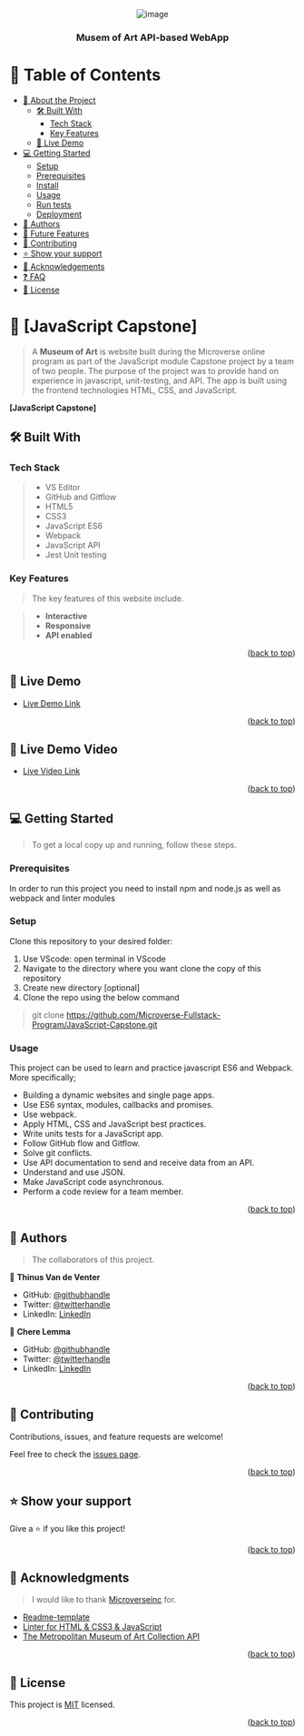 
<!-- 
Install 
- npm install --save-dev hint@7.x
- npm install --save-dev stylelint@13.x stylelint-scss@3.x stylelint-config-standard@21.x stylelint-csstree-validator@1.x
- npm install --save-dev eslint@7.x eslint-config-airbnb-base@14.x eslint-plugin-import@2.x babel-eslint@10.x
- npm install webpack webpack-cli
- npm install css-loader style-loader
- npm install image-webpack-loader --save-dev
- npm i --save-dev html-webpack-plugin
- npm install --save-dev jest

Testing/Validate
- npx hint .
- npx stylelint "**/*.{css,scss}"
- npx eslint .
- npm run build
-->

<a name="readme-top"></a>

<div align="center">

  ![image](https://user-images.githubusercontent.com/73167960/213892955-1ee89085-7ced-4ae0-af66-b37d405d5a9b.png)
  <br/>

  <h3><b>Musem of Art API-based WebApp </b></h3>

</div>

<!-- TABLE OF CONTENTS -->

# 📗 Table of Contents

- [📖 About the Project](#about-project)
  - [🛠 Built With](#built-with)
    - [Tech Stack](#tech-stack)
    - [Key Features](#key-features)
  - [🚀 Live Demo](#live-demo)
- [💻 Getting Started](#getting-started)
  - [Setup](#setup)
  - [Prerequisites](#prerequisites)
  - [Install](#install)
  - [Usage](#usage)
  - [Run tests](#run-tests)
  - [Deployment](#triangular_flag_on_post-deployment)
- [👥 Authors](#authors)
- [🔭 Future Features](#future-features)
- [🤝 Contributing](#contributing)
- [⭐️ Show your support](#support)
- [🙏 Acknowledgements](#acknowledgements)
- [❓ FAQ](#faq)
- [📝 License](#license)

<!-- PROJECT DESCRIPTION -->

# 📖 [JavaScript Capstone] <a name="about-project"></a>

> A **Museum of Art** is website built during the Microverse online program as part of the JavaScript module Capstone project by a team of two people. The purpose of the project was to provide hand on experience in javascript, unit-testing, and API. The app is built using the frontend technologies HTML, CSS, and JavaScript.

**[JavaScript Capstone]** 

## 🛠 Built With <a name="built-with"></a>

### Tech Stack <a name="tech-stack"></a>

> - VS Editor
> - GitHub and Gitflow
> - HTML5
> - CSS3
> - JavaScript ES6
> - Webpack
> - JavaScript API
> - Jest Unit testing

<!-- Features -->

### Key Features <a name="key-features"></a>

> The key features of this website include.

> - **Interactive**
> - **Responsive**
> - **API enabled**

<p align="right">(<a href="#readme-top">back to top</a>)</p>
<!-- LIVE DEMO -->

## 🚀 Live Demo <a name="live-demo"></a>

- [Live Demo Link]( https://microverse-fullstack-program.github.io/JavaScript-Capstone/dist)

<p align="right">(<a href="#readme-top">back to top</a>)</p>

<!-- LIVE VIDEO -->

## 🚀 Live Demo Video <a name="live-video"></a>

- [Live Video Link](https://drive.google.com/file/d/17xSKFWcw2C6TQKhvuokMd2S8MeHMoyXV/view?usp=sharing)

<p align="right">(<a href="#readme-top">back to top</a>)</p>

<!-- GETTING STARTED -->

## 💻 Getting Started <a name="getting-started"></a>

> To get a local copy up and running, follow these steps.

### Prerequisites

In order to run this project you need to install npm and node.js as well as webpack and linter modules

### Setup

Clone this repository to your desired folder:
1. Use VScode: open terminal in VScode
2. Navigate to the directory where you want clone the copy of this repository
3. Create new directory [optional]
4. Clone the repo using the below command
 > git clone https://github.com/Microverse-Fullstack-Program/JavaScript-Capstone.git

 ### Usage

This project can be used to learn and practice javascript ES6 and Webpack. More specifically;
* Building a dynamic websites and single page apps.
* Use ES6 syntax, modules, callbacks and promises.
* Use webpack.
* Apply HTML, CSS and JavaScript best practices.
* Write units tests for a JavaScript app.
* Follow GitHub flow and Gitflow.
* Solve git conflicts.
* Use API documentation to send and receive data from an API.
* Understand and use JSON.
* Make JavaScript code asynchronous.
* Perform a code review for a team member.

<p align="right">(<a href="#readme-top">back to top</a>)</p>

<!-- AUTHORS -->

## 👥 Authors <a name="authors"></a>

> The collaborators of this project.

👤 **Thinus Van de Venter**

- GitHub: [@githubhandle](https://github.com/Thinus01)
- Twitter: [@twitterhandle](https://twitter.com/thinus_v_d_v#gh-light-mode-only)
- LinkedIn: [LinkedIn](https://www.linkedin.com/in/thinus-van-de-venter-99aa26203/#gh-light-mode-only)

👤 **Chere Lemma**

- GitHub: [@githubhandle](https://github.com/cherelemma)
- Twitter: [@twitterhandle](https://twitter.com/Chere21271613)
- LinkedIn: [LinkedIn](https://www.linkedin.com/in/chere-lemma27211613)

<p align="right">(<a href="#readme-top">back to top</a>)</p>


## 🤝 Contributing <a name="contributing"></a>

Contributions, issues, and feature requests are welcome!

Feel free to check the [issues page](https://github.com/Microverse-Fullstack-Program/JavaScript-Capstone/issues).

<p align="right">(<a href="#readme-top">back to top</a>)</p>

## ⭐️ Show your support <a name="support"></a>

Give a ⭐️ if you like this project!

<p align="right">(<a href="#readme-top">back to top</a>)</p>

## 🙏 Acknowledgments <a name="acknowledgements"></a>

> I would like to thank [Microverseinc](https://github.com/microverseinc) for.

* [Readme-template](https://github.com/microverseinc/readme-template)
* [Linter for HTML & CSS3 & JavaScript](https://github.com/microverseinc/linters-config)
* [The Metropolitan Museum of Art Collection API](https://metmuseum.github.io/#objects)

<p align="right">(<a href="#readme-top">back to top</a>)</p>

## 📝 License <a name="license"></a>

This project is [MIT](./LICENSE) licensed.

<p align="right">(<a href="#readme-top">back to top</a>)</p>
